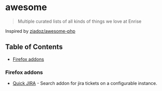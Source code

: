 # awesome
> Multiple curated lists of all kinds of things we love at Enrise

Inspired by [ziadoz/awesome-php](https://github.com/ziadoz/awesome-php)

## Table of Contents

- [Firefox addons](#firefox-addons)


### Firefox addons

* [Quick JIRA](https://addons.mozilla.org/en-US/firefox/addon/quickjira/) - Search addon for jira tickets on a configurable instance.
